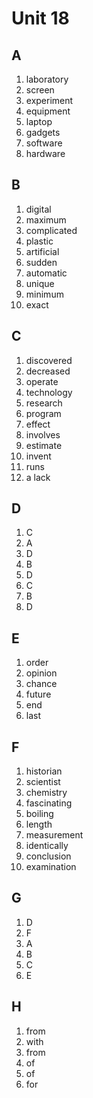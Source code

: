 # Unit 18

## A
1. laboratory
2. screen
3. experiment
4. equipment
5. laptop
6. gadgets
7. software
8. hardware

## B
1. digital
2. maximum
3. complicated
4. plastic
5. artificial
6. sudden
7. automatic
8. unique
9. minimum
10. exact

## C
1. discovered
2. decreased
3. operate
4. technology
5. research
6. program
7. effect
8. involves
9. estimate
10. invent
11. runs
12. a lack

## D
1. C
2. A
3. D
4. B
5. D
6. C
7. B
8. D

## E
1. order
2. opinion
3. chance
4. future
5. end
6. last

## F
1. historian
2. scientist
3. chemistry
4. fascinating
5. boiling
6. length
7. measurement
8. identically
9. conclusion
10. examination

## G
1. D
2. F
3. A
4. B
5. C
6. E

## H
1. from
2. with
3. from
4. of
5. of
6. for



























